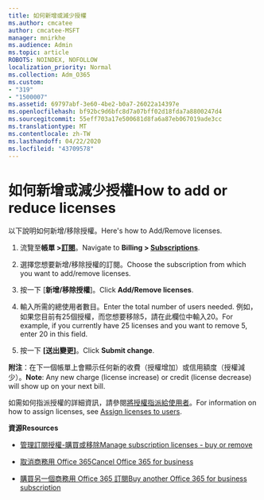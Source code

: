 ```yaml
---
title: 如何新增或減少授權
ms.author: cmcatee
author: cmcatee-MSFT
manager: mnirkhe
ms.audience: Admin
ms.topic: article
ROBOTS: NOINDEX, NOFOLLOW
localization_priority: Normal
ms.collection: Adm_O365
ms.custom:
- "319"
- "1500007"
ms.assetid: 69797abf-3e60-4be2-b0a7-26022a14397e
ms.openlocfilehash: bf92bc9d6bfc8d7a07bff02d18fda7a8800247d4
ms.sourcegitcommit: 55eff703a17e500681d8fa6a87eb067019ade3cc
ms.translationtype: MT
ms.contentlocale: zh-TW
ms.lasthandoff: 04/22/2020
ms.locfileid: "43709578"
---
```

# <a name="how-to-add-or-reduce-licenses"></a><span data-ttu-id="f1921-102">如何新增或減少授權</span><span class="sxs-lookup"><span data-stu-id="f1921-102">How to add or reduce licenses</span></span>

<span data-ttu-id="f1921-103">以下說明如何新增/移除授權。</span><span class="sxs-lookup"><span data-stu-id="f1921-103">Here's how to Add/Remove licenses.</span></span>
  
1. <span data-ttu-id="f1921-104">流覽至**帳單 >[訂閱](https://portal.office.com/adminportal/home#/subscriptions)**。</span><span class="sxs-lookup"><span data-stu-id="f1921-104">Navigate to **Billing > [Subscriptions](https://portal.office.com/adminportal/home#/subscriptions)**.</span></span>

2. <span data-ttu-id="f1921-105">選擇您想要新增/移除授權的訂閱。</span><span class="sxs-lookup"><span data-stu-id="f1921-105">Choose the subscription from which you want to add/remove licenses.</span></span>

3. <span data-ttu-id="f1921-106">按一下 [**新增/移除授權**]。</span><span class="sxs-lookup"><span data-stu-id="f1921-106">Click **Add/Remove licenses**.</span></span>

4. <span data-ttu-id="f1921-107">輸入所需的總使用者數目。</span><span class="sxs-lookup"><span data-stu-id="f1921-107">Enter the total number of users needed.</span></span> <span data-ttu-id="f1921-108">例如，如果您目前有25個授權，而您想要移除5，請在此欄位中輸入20。</span><span class="sxs-lookup"><span data-stu-id="f1921-108">For example, if you currently have 25 licenses and you want to remove 5, enter 20 in this field.</span></span>

5. <span data-ttu-id="f1921-109">按一下 **[送出變更]**。</span><span class="sxs-lookup"><span data-stu-id="f1921-109">Click **Submit change**.</span></span>

<span data-ttu-id="f1921-110">**附注**：在下一個帳單上會顯示任何新的收費（授權增加）或信用額度（授權減少）。</span><span class="sxs-lookup"><span data-stu-id="f1921-110">**Note**: Any new charge (license increase) or credit (license decrease) will show up on your next bill.</span></span>

<span data-ttu-id="f1921-111">如需如何指派授權的詳細資訊，請參閱[將授權指派給使用者](https://docs.microsoft.com/microsoft-365/admin/manage/assign-licenses-to-users)。</span><span class="sxs-lookup"><span data-stu-id="f1921-111">For information on how to assign licenses, see [Assign licenses to users](https://docs.microsoft.com/microsoft-365/admin/manage/assign-licenses-to-users).</span></span>

 <span data-ttu-id="f1921-112">**資源**</span><span class="sxs-lookup"><span data-stu-id="f1921-112">**Resources**</span></span>
  
- [<span data-ttu-id="f1921-113">管理訂閱授權-購買或移除</span><span class="sxs-lookup"><span data-stu-id="f1921-113">Manage subscription licenses - buy or remove</span></span>](https://docs.microsoft.com/microsoft-365/commerce/licenses/buy-licenses)

- [<span data-ttu-id="f1921-114">取消商務用 Office 365</span><span class="sxs-lookup"><span data-stu-id="f1921-114">Cancel Office 365 for business</span></span>](https://support.office.com/article/Cancel-Office-365-for-business-b1bc0bef-4608-4601-813a-cdd9f746709a)

- [<span data-ttu-id="f1921-115">購買另一個商務用 Office 365 訂閱</span><span class="sxs-lookup"><span data-stu-id="f1921-115">Buy another Office 365 for business subscription</span></span>](https://support.office.com/article/Buy-another-Office-365-for-business-subscription-fab3b86c-3359-4042-8692-5d4dc7550b7c)
